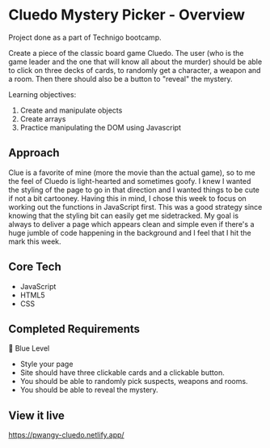 # Cluedo Mystery Picker - Overview
Project done as a part of Technigo bootcamp.

Create a piece of the classic board game Cluedo. The user (who is the game leader and the one that will know all about the murder) should be able to click on three decks of cards, to randomly get a character, a weapon and a room. Then there should also be a button to "reveal" the mystery.


Learning objectives:
1. Create and manipulate objects
2. Create arrays
3. Practice manipulating the DOM using Javascript


## Approach
Clue is a favorite of mine (more the movie than the actual game), so to me the feel of Cluedo is light-hearted and sometimes goofy. I knew I wanted the styling of the page to go in that direction and I wanted things to be cute if not a bit cartooney. Having this in mind, I chose this week to focus on working out the functions in JavaScript first. This was a good strategy since knowing that the styling bit can easily get me sidetracked. My goal is always to deliver a page which appears clean and simple even if there's a huge jumble of code happening in the background and I feel that I hit the mark this week. 


## Core Tech
- JavaScript
- HTML5
- CSS


## Completed Requirements
🔵  Blue Level
- Style your page
- Site should have three clickable cards and a clickable button.
- You should be able to randomly pick suspects, weapons and rooms.
- You should be able to reveal the mystery.


<!-- 🔴  Red Level (Intermediary Goals)
- Make your objects more complex :
    - Add `favouriteWeapon` property to each suspect, indicating his favourite weapon. The value of it should be unique id, possibly name of a weapon written lowercase like `favouriteWeapon: "knife"`. Add the same value as an `id` to each weapon in weapon object like `id: "knife"`. It's very important that they have exactly the same value so later on, in **⚫  Black Level** we can compare them.
    - Create `shuffleFavouriteWeapon` function to change favourite weapons of each person
    - Display those properties in mystery card as an info part
- Add loading animations which will signify that generating of a suspect, weapon and room is currently during processing. It should last couple seconds -->

<!-- ⚫  Black Level (Advanced Goals)
- Make use of additional `favouriteWeapon` property created in **🔴 Red level.** Change logic behind generating weapon so it's not completely random anymore and it's more likely to draw weapon which is the favourite one of a suspect generated in previous step. You can do that by creating new array of weapon objects, where favourite weapon object occurs more than one time so probability of picking it is higher.
- Create similar logic for relation between weapon and room - knives are more likely to be found in kitchen, candlestick in living room etc. -->


## View it live
https://pwangy-cluedo.netlify.app/
